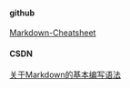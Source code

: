 #### github
[Markdown-Cheatsheet](https://github.com/adam-p/markdown-here/wiki/Markdown-Cheatsheet#code)

#### CSDN
[关于Markdown的基本编写语法](https://blog.csdn.net/qq_31796651/article/details/80803599?utm_medium=distribute.pc_relevant.none-task-blog-2%7Edefault%7EBlogCommendFromMachineLearnPai2%7Edefault-2.control&depth_1-utm_source=distribute.pc_relevant.none-task-blog-2%7Edefault%7EBlogCommendFromMachineLearnPai2%7Edefault-2.control)
